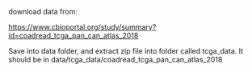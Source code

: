 download data from: 

https://www.cbioportal.org/study/summary?id=coadread_tcga_pan_can_atlas_2018

Save into data folder, and extract zip file into folder called tcga_data. It should be in data/tcga_data/coadread_tcga_pan_can_atlas_2018
